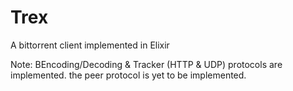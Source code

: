 # Trex

A bittorrent client implemented in Elixir

Note: BEncoding/Decoding & Tracker (HTTP & UDP) protocols are implemented. the peer protocol is yet to be implemented.
